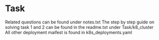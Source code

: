 # Task
Related questions can be found under notes.txt
The step by step guide on solving task 1 and 2  can be found in the readme.txt under Task/k8_cluster  
All other deployment maifest is found in k8s_deployments.yaml
